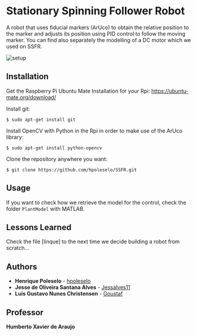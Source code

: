 # Stationary Spinning Follower Robot
A robot that uses fiducial markers (ArUco) to obtain the relative position to the marker and adjusts its position using PID control to follow the moving marker. You can find also separately the modelling of a DC motor which we used on SSFR.

![setup](https://user-images.githubusercontent.com/24254286/68078356-28faa900-fdb3-11e9-94ae-d9308d47922d.jpg)

## Installation
Get the Raspberry Pi Ubuntu Mate Installation for your Rpi:
https://ubuntu-mate.org/download/


Install git:

``` $ sudo apt-get install git ```

Install OpenCV with Python in the Rpi in order to make use of the ArUco library:

``` $ sudo apt-get install python-opencv ```

Clone the repository anywhere you want:

``` $ git clone https://github.com/hpoleselo/SSFR.git ```

## Usage

If you want to check how we retrieve the model for the control, check the folder ``` PlantModel ``` with MATLAB.

## Lessons Learned

Check the file [linque] to the next time we decide building a robot from scratch...

## Authors

* **Henrique Poleselo** - [hpoleselo](https://github.com/hpoleselo)
* **Jesse de Oliveira Santana Alves** - [Jessalves11](https://github.com/Jessalves11)
* **Luis Gustavo Nunes Christensen** - [Goustaf](https://github.com/goustaf)

## Professor

**Humberto Xavier de Araujo**
